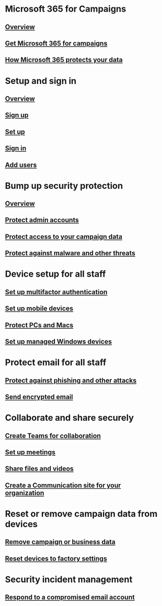 # Microsoft 365 for Campaigns
## [Overview](index.md)
## [Get Microsoft 365 for campaigns](get-microsoft-365-campaigns.md)
## [How Microsoft 365 protects your data](m365-campaigns-users.md)

# Setup and sign in
## [Overview](microsoft-365-campaigns-setup-overview.md)
## [Sign up](m365-campaigns-sign-up.md)
## [Set up](../business/set-up.md?toc=/microsoft-365/campaigns/toc.json)
## [Sign in](m365-campaigns-sign-in.md)
## [Add users](../business/add-users-m365b.md?toc=/microsoft-365/campaigns/toc.json)

# Bump up security protection
## [Overview](m365-campaigns-security-overview.md)
## [Protect admin accounts](m365-campaigns-protect-admin-accounts.md)
## [Protect access to your campaign data](m365-campaigns-conditional-access.md)
## [Protect against malware and other threats](m365-campaigns-increase-protection.md) 

# Device setup for all staff
## [Set up multifactor authentication](m365-campaigns-multifactor-authenication.md)
## [Set up mobile devices](../business/set-up-mobile-devices.md?toc=/microsoft-365/campaigns/toc.json)
## [Protect PCs and Macs](m365-campaigns-protect-pcs-macs.md)
## [Set up managed Windows devices](../business/set-up-windows-devices.md?toc=/microsoft-365/campaigns/toc.json)

# Protect email for all staff
## [Protect against phishing and other attacks](m365-campaigns-phishing-and-attacks.md)
## [Send encrypted email](send-encrypted-email.md)

# Collaborate and share securely
## [Create Teams for collaboration](create-teams-for-collaboration.md)
## [Set up meetings](set-up-meetings.md)
## [Share files and videos](share-files-and-videos.md)
## [Create a Communication site for your organization](create-communications-site.md)

# Reset or remove campaign data from devices 
## [Remove campaign or business data](../business/remove-company-data.md?toc=/microsoft-365/campaigns/toc.json)
## [Reset devices to factory settings](../business/reset-devices-to-factory-settings.md?toc=/microsoft-365/campaigns/toc.json)

# Security incident management
## [Respond to a compromised email account](../securitycompliance/responding-to-a-compromised-email-account?toc=/microsoft-365/campaigns/toc.json&bc=/microsoft-365/campaigns/breadcrumb/toc.json)
